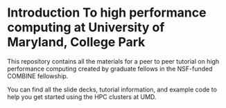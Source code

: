 # Introduction To high performance computing at University of Maryland, College Park

This repository contains all the materials for a peer to peer tutorial on high performance computing created by graduate fellows in the NSF-funded COMBINE fellowship.

You can find all the slide decks, tutorial information, and example code to help you get started using the HPC clusters at UMD. 

